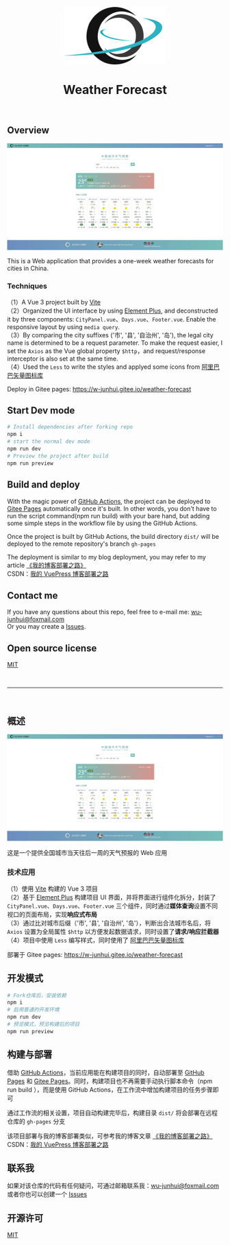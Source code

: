 <div align=center>

<img width="240" src="/public/logo.svg" >

</div>

<div align=center>

# Weather Forecast

</div>
&nbsp;

## Overview

![](/public/weather-cover.webp)

This is a Web application that provides a one-week weather forecasts for cities in China.

### Techniques

（1）A Vue 3 project built by [Vite](https://cn.vitejs.dev/)  
（2）Organized the UI interface by using [Element Plus](https://element-plus.gitee.io/zh-CN/), and deconstructed it by three components: `CityPanel.vue`、`Days.vue`、`Footer.vue`. Enable the responsive layout by using `media query`.  
（3）By comparing the city suffixes ('市', '县', '自治州', '岛'), the legal city name is determined to be a request parameter. To make the request easier, I set the `Axios` as the Vue global property `$http`，and request/response interceptor is also set at the same time.  
（4）Used the `Less` to write the styles and applyed some icons from [阿里巴巴矢量图标库](https://www.iconfont.cn/)

Deploy in Gitee pages: https://w-junhui.gitee.io/weather-forecast

## Start Dev mode

```sh
# Install dependencies after forking repo
npm i
# start the normal dev mode
npm run dev
# Preview the project after build
npm run preview
```

## Build and deploy

With the magic power of [GitHub Actions](https://docs.github.com/zh/actions), the project can be deployed to [Gitee Pages](https://gitee.com/help/articles/4136#article-header0) automatically once it's built. In other words, you don't have to run the script command(npm run build) with your bare hand, but adding some simple steps in the workflow file by using the GitHub Actions.

Once the project is built by GitHub Actions, the build directory `dist/` will be deployed to the remote repository's branch `gh-pages`

The deployment is similar to my blog deployment, you may refer to my article [《我的博客部署之路》](https://w-junhui.gitee.io/%E6%8A%80%E6%9C%AF%E5%8D%9A%E6%96%87/VuePress/%E6%88%91%E7%9A%84%E5%8D%9A%E5%AE%A2%E9%83%A8%E7%BD%B2%E4%B9%8B%E8%B7%AF.html)  
CSDN：[我的 VuePress 博客部署之路](https://blog.csdn.net/INT_FUTURE/article/details/128975977)

## Contact me

If you have any questions about this repo, feel free to e-mail me: wu-junhui@foxmail.com  
Or you may create a [Issues](https://github.com/Wu-JunHui/Wu-JunHui.github.io/issues).

## Open source license

[MIT](/LICENSE)

&nbsp;
&nbsp;

---

&nbsp;
&nbsp;

## 概述

![](/public/weather-cover.webp)

这是一个提供全国城市当天往后一周的天气预报的 Web 应用

### 技术应用

（1）使用 [Vite](https://cn.vitejs.dev/) 构建的 Vue 3 项目  
（2）基于 [Element Plus](https://element-plus.gitee.io/zh-CN/) 构建项目 UI 界面，并将界面进行组件化拆分，封装了 `CityPanel.vue`、`Days.vue`、`Footer.vue` 三个组件，同时通过**媒体查询**设置不同视口的页面布局，实现**响应式布局**  
（3）通过比对城市后缀（'市', '县', '自治州', '岛'），判断出合法城市名后，将 `Axios` 设置为全局属性 `$http` 以方便发起数据请求，同时设置了**请求/响应拦截器**
（4）项目中使用 `Less` 编写样式，同时使用了 [阿里巴巴矢量图标库](https://www.iconfont.cn/)

部署于 Gitee pages: https://w-junhui.gitee.io/weather-forecast

## 开发模式

```sh
# Fork仓库后，安装依赖
npm i
# 启用普通的开发环境
npm run dev
# 预览模式，预览构建后的项目
npm run preview
```

## 构建与部署

借助 [GitHub Actions](https://docs.github.com/zh/actions)，当前应用能在构建项目的同时，自动部署至 [GitHub Pages](https://docs.github.com/zh/pages) 和 [Gitee Pages](https://gitee.com/help/articles/4136#article-header0)。同时，构建项目也不再需要手动执行脚本命令（npm run build ），而是使用 GitHub Actions，在工作流中增加构建项目的任务步骤即可

通过工作流的相关设置，项目自动构建完毕后，构建目录 `dist/` 将会部署在远程仓库的 `gh-pages` 分支

该项目部署与我的博客部署类似，可参考我的博客文章 [《我的博客部署之路》](https://w-junhui.gitee.io/%E6%8A%80%E6%9C%AF%E5%8D%9A%E6%96%87/VuePress/%E6%88%91%E7%9A%84%E5%8D%9A%E5%AE%A2%E9%83%A8%E7%BD%B2%E4%B9%8B%E8%B7%AF.html)  
CSDN：[我的 VuePress 博客部署之路](https://blog.csdn.net/INT_FUTURE/article/details/128975977)

## 联系我

如果对该仓库的代码有任何疑问，可通过邮箱联系我：wu-junhui@foxmail.com  
或者你也可以创建一个 [Issues](https://github.com/Wu-JunHui/Wu-JunHui.github.io/issues)

## 开源许可

[MIT](/LICENSE)
